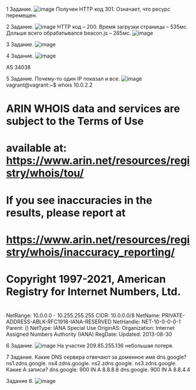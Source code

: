 1 Задание.
![image](https://user-images.githubusercontent.com/91490218/147271340-a39e23f1-dd27-4375-a0bc-7dcf2ebd25df.png)
Получен HTTP код 301. Означает, что ресурс перемещен.

2 Задание.
![image](https://user-images.githubusercontent.com/91490218/147271414-e87b1ab7-201b-4ebe-8cb9-58999c3d61a6.png)
HTTP код – 200.
Время загрузки страницы – 535мс.
Дольше всего обрабатывался beacon.js – 265мс.
![image](https://user-images.githubusercontent.com/91490218/147271449-6a1fab4a-747b-4ae3-9920-9bbaaafa7525.png)

3 Задание.
![image](https://user-images.githubusercontent.com/91490218/147271485-bd652d2c-9772-466e-a3a5-d9c54bcfd7bc.png)

4 Задание.
![image](https://user-images.githubusercontent.com/91490218/147271516-37cbf221-c675-4372-b778-4578b5964542.png)

AS 34038

5 Задание.
Почему-то один IP показал и все.
![image](https://user-images.githubusercontent.com/91490218/147271597-b987933c-ba4f-444f-b493-2b5f34c8292b.png)
vagrant@vagrant:~$ whois 10.0.2.2
#
# ARIN WHOIS data and services are subject to the Terms of Use
# available at: https://www.arin.net/resources/registry/whois/tou/
#
# If you see inaccuracies in the results, please report at
# https://www.arin.net/resources/registry/whois/inaccuracy_reporting/
#
# Copyright 1997-2021, American Registry for Internet Numbers, Ltd.
#

NetRange:       10.0.0.0 - 10.255.255.255
CIDR:           10.0.0.0/8
NetName:        PRIVATE-ADDRESS-ABLK-RFC1918-IANA-RESERVED
NetHandle:      NET-10-0-0-0-1
Parent:          ()
NetType:        IANA Special Use
OriginAS:
Organization:   Internet Assigned Numbers Authority (IANA)
RegDate:
Updated:        2013-08-30


6 Задание.
![image](https://user-images.githubusercontent.com/91490218/147271821-5e58af84-4ea9-4564-8843-5fadae29be1f.png)
На участке 209.85.255.136 небольшая потеря.

7 Задание.
Какие DNS сервера отвечают за доменное имя dns.google?
ns1.zdns.google.
ns4.zdns.google.
ns2.zdns.google.
ns3.zdns.google.
Какие A записи?
dns.google.             900     IN      A       8.8.8.8
dns.google.             900     IN      A       8.8.4.4

Задание 8.
![image](https://user-images.githubusercontent.com/91490218/147272011-11575999-1a49-4890-883e-f81981e2fc1e.png)
